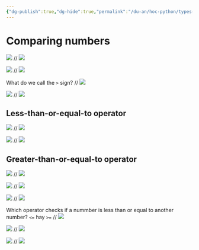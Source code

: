 ```yaml
---
{"dg-publish":true,"dg-hide":true,"permalink":"/du-an/hoc-python/types-and-comparisons/types-and-comparisons/","hide":true,"dgPassFrontmatter":true}
---
```


# Comparing numbers

![](https://i.imgur.com/GmyAiIY.png)
//
![](https://i.imgur.com/GOeWNAA.png)
<!--SR:!2023-08-15,3,256-->

![](https://i.imgur.com/ZL80c1m.png)
//
![](https://i.imgur.com/UnMbb7U.png)
<!--SR:!2023-08-15,3,256-->

What do we call the `>` sign?
//
![](https://i.imgur.com/KfVyg2D.png)
<!--SR:!2023-08-16,4,270-->

![](https://i.imgur.com/TLv7VGz.png)
//
![](https://i.imgur.com/AXbVWuj.png)
<!--SR:!2023-08-16,4,270-->

## Less-than-or-equal-to operator
![](https://i.imgur.com/jRsJfZp.png)
//
![](https://i.imgur.com/bTq5jVr.png)
<!--SR:!2023-08-15,3,256-->

![](https://i.imgur.com/t9bSXvK.png)
//
![](https://i.imgur.com/36SDvcV.png)
<!--SR:!2023-08-15,3,256-->

## Greater-than-or-equal-to operator

![](https://i.imgur.com/rcGCoEI.png)
//
![](https://i.imgur.com/iHwE0N4.png)
<!--SR:!2023-08-16,4,270-->

![](https://i.imgur.com/wmb8LTJ.png)
//
![](https://i.imgur.com/syojr55.png)
<!--SR:!2023-08-15,3,256-->

![](https://i.imgur.com/CzTSjKB.png)
//
![](https://i.imgur.com/d4Dun6x.png)
<!--SR:!2023-08-15,3,256-->

Which operator checks if a nummber is less than or equal to another number?
`<=` hay `>=`
//
![](https://i.imgur.com/Nma2OIl.png)
<!--SR:!2023-08-15,3,256-->

![](https://i.imgur.com/OWtr6AK.png)
//
![](https://i.imgur.com/itEHlFE.png)

![](https://i.imgur.com/tINI6YF.png)
//
![](https://i.imgur.com/d52fGFE.png)

